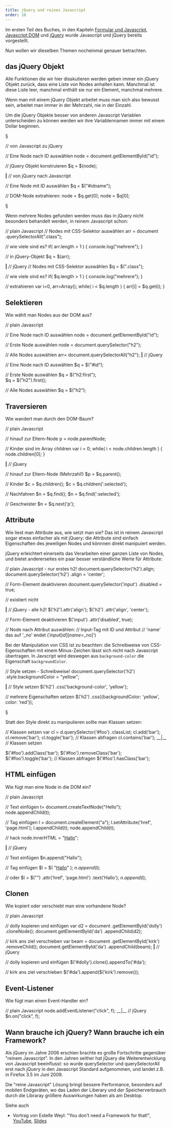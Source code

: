 ```yaml
---
title: jQuery und reines Javascript
order: 10
---
```


Im ersten Teil des Buches, in den Kapiteln [Formular und Javascript](/formulare/javascript/),
[Javascript DOM](/javascript-dom/) und [jQuery](/jQuery/) wurde Javascript und jQuery bereits vorgestellt.

Nun wollen wir dieselben Themen nocheinmal genauer betrachten.


## das jQuery Objekt

Alle Funktionen die wir hier disskutieren werden geben immer
ein jQuery Objekt zurück, dass eine Liste von Nodes anhalten
kann.  Manchmal ist diese Liste leer, manchmal enthält sie nur ein
Element, manchmal mehrere.  

Wenn man mit einem jQuery Objekt arbeitet muss man sich also
bewusst sein, arbeitet man immer in der Mehrzahl, nie in der Einzahl.

Um die jQuery Objekte besser von anderen Javascript Variablen 
unterscheiden zu können werden wir ihre Variablennamen immer mit
einem Dollar beginnen.

§

<javascript caption="von jQuery zu DOM und umgekehrt: Eine Node">
// von Javascript zu jQuery

// Eine Node nach ID auswählen 
node = document.getElementById("id");

// jQuery Objekt konstruieren
$q = $(node);

__|__
// von jQuery nach Javascript

// Eine Node mit ID auswählen 
$q = $("#idname");

// DOM-Node extrahieren:
node = $q.get(0);
node = $q[0];
</javascript>

§

Wenn mehrere Nodes gefunden werden muss das in jQuery nicht
besonders behandelt werden, in reinem Javascript schon:

<javascript caption="von jQuery zu DOM und umgekehrt: mehrere Nodes">
// plain Javascript
// Nodes mit CSS-Selektor auswählen
arr = document
        .querySelectorAll(".class");

// wie viele sind es?
if( arr.length > 1 ) {
  console.log("mehrere");
}

// in jQuery-Objekt
$q = $(arr);



__|__
// jQuery
// Nodes mit CSS-Selektor auswählen
$q = $(".class");


// wie viele sind es?
if( $q.length > 1 ) {
  console.log("mehrere");
}

// extrahieren
var i=0, arr=Array();
while( i < $q.length ) {
  arr[i] = $q.get(i);
}
</javascript>

## Selektieren

Wie wählt man Nodes aus der DOM aus?

<javascript caption="DOM Selektieren">
// plain Javascript

// Eine Node nach ID auswählen
node = document.getElementById("id");

// Erste Node auswählen
node = document.querySelector("h2");


// Alle Nodes auswählen
arr= document.querySelectorAll("h2");
__|__
// jQuery 

// Eine Node nach ID auswählen 
$q = $("#id");

// Erste Node auswählen
$q = $("h2:first");   
$q = $("h2").first(); 

// Alle Nodes auswählen
$q = $("h2");
</javascript>


## Traversieren

Wie wandert man durch den DOM-Baum?

<javascript caption="DOM Traversieren">
// plain Javascript

// hinauf zur Eltern-Node
p = node.parentNode;

// Kinder sind im Array children
var i = 0;
while( i < node.children.length ) {
  node.children[0];
}





__|__
// jQuery 

// hinauf zur Eltern-Node (Mehrzahl!)
$p = $q.parent();

// Kinder 
$c = $q.children();
$c = $q.children(':selected');

// Nachfahren
$n = $q.find();
$n = $q.find(':selected');

// Geschwister
$n = $q.next('p');
</javascript>

## Attribute

Wie liest man Attribute aus, wie setzt man sie? Das ist in reinem Javascript
sogar etwas einfacher als mit jQuery: die Attribute sind einfach Eigenschaften
des jeweiligen Nodes und könnnen direkt manipuiert werden.

jQuery erleichtert einerseits das Verarbeiten einer ganzen Liste von Nodes,
und bietet andererseites ein paar besser verständliche Werte für Attribute:

<javascript caption="Attribute lesen und setzen">
// plain Javascript - nur erstes h2!
document.querySelector('h2').align;
document.querySelector('h2')
  .align = 'center';

// Form-Element deaktivieren
document.querySelector('input')
  .disabled = true;

// existiert nicht




__|__
// jQuery - alle h2!
$('h2').attr('align');
$('h2')
  .attr('align', 'center');

// Form-Element deaktivieren
$('input')
  .attr('disabled', true);

// Node nach Attribut auswählen:
// Input-Tag mit ID und Attribut 
// 'name' das auf '_no' endet
$('input[id][name$=_no]')

</javascript>

Bei der Manipulation von CSS ist zu beachten: die Schreibweise
von CSS-Eigenschaften mit einem Minus-Zeichen lässt sich nicht
nach Javascript übertragen.  In Javscript wird deswegen aus 
`background-color` die Eigenschaft `backgroundColor`.

<javascript caption="Style setzen">
// Style setzen - Schreibweise!
document.querySelector('h2')
  .style.backgroundColor = "yellow";





__|__
// Style setzen
 $('h2')
  .css('background-color', 'yellow');

// mehrere Eigenschaften setzen
 $('h2')
  .css({backgroundColor: 'yellow',
    color: 'red'});
</javascript>

§

Statt den Style direkt zu manipulieren sollte man
Klassen setzen:

<javascript caption="Klassen setzen">
// Klassen setzen
var cl = d.querySelector('#foo')
           .classList;
cl.add('bar');
cl.remove('bar');
cl.toggle('bar');
// Klassen abfragen
cl.contains('bar');
__|__
// Klassen setzen


$('#foo').addClass('bar');
$('#foo').removeClass('bar');
$('#foo').toggle('bar');
// Klassen abfragen
$('#foo').hasClass('bar');
</javascript>

## HTML einfügen

Wie fügt man eine Node in die DOM ein?

<javascript caption="Node in die DOM einfügen">
// plain Javascript

// Text einfügen
t= document.createTextNode("Hello"); 
node.appendChild(t);

// Tag einfügen
l = document.createElement("a"); 
l.setAttribute('href', 'page.html');
l.appendChild(t);
node.appendChild(t);


// hack
node.innerHTML = 
  "<a href='page.html'>Hallo</a>";



__|__
// jQuery 

// Text einfügen
$n.append("Hallo");


// Tag einfügen
$l = $(
  "<a href='page.html'>Hallo</a>"
);
$n.append($l);


// oder
$l = $("<a>")
       .attr('href', 'page.html')
       .text('Hallo');
$n.append($l);

</javascript>

## Clonen

Wie kopiert oder verschiebt man eine vorhandene Node?

<javascript caption="Node clonen">
// plain Javascript

// dolly kopieren und einfügen
var d2 = document
  .getElementById('dolly')
  .cloneNode();
document.getElementById('da')
  .appendChild(d2);

// kirk ans ziel verschieben
var beam = document
  .getElementById('kirk')
  .removeChild();
document.getElementById('da')
  .appendChild(beam);
__|__
// jQuery

// dolly kopieren und einfügen
$('#dolly').clone().appendTo('#da');





// kirk ans ziel verschieben
$('#da').append($('kirk').remove());




</javascript>



## Event-Listener

Wie fügt man einen Event-Handler ein?

<javascript caption="Events">
// plain Javascript
node.addEventListener("click", f);
__|__
// jQuery 
$n.on("click", f);
</javascript>

## Wann brauche ich jQuery? Wann brauche ich ein Framework?

Als jQuery im Jahre 2006 erschien brachte es große Fortschritte
gegenüber "reinem Javascript".  In den Jahren seither hat jQuery
die Weiterentwicklung von Javascript beeinflusst: so wurde 
querySelector und querySelectorAll erst nach jQuery in den 
Javascript Standard aufgenommen, und landet z.B. in Firefox 3.5 im Juni 2009.

Die "reine Javascript" Lösung bringt bessere Performance,
besonders auf mobilen Endgeräten, wo das Laden der Liberary und
der Speicherverbrauch durch die Libraray größere Auswirkungen
haben als am Desktop.

Siehe auch

* Vortrag von Estelle Weyl: "You don't need a Framework for that!", [YouTube](http://www.youtube.com/watch?v=FbpUt3XLGlE), [Slides](http://estelle.github.io/fluentconf/#slide1)
